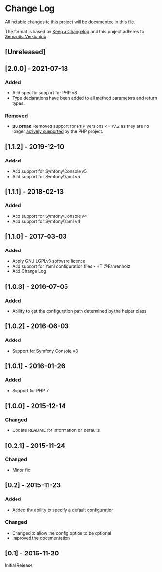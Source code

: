 # Change Log
All notable changes to this project will be documented in this file.

The format is based on [Keep a Changelog](http://keepachangelog.com/) 
and this project adheres to [Semantic Versioning](http://semver.org/).

## [Unreleased]

## [2.0.0] - 2021-07-18
### Added
- Add specific support for PHP v8
- Type declarations have been added to all method parameters and return types.
### Removed
- **BC break**: Removed support for PHP versions <= v7.2 as they are no longer
  [actively supported](https://php.net/supported-versions.php) by the PHP project.

## [1.1.2] - 2019-12-10
### Added
- Add support for Symfony\Console v5
- Add support for Symfony\Yaml v5

## [1.1.1] - 2018-02-13
### Added
- Add support for Symfony\Console v4
- Add support for Symfony\Yaml v4

## [1.1.0] - 2017-03-03
### Added
- Apply GNU LGPLv3 software licence
- Add support for Yaml configuration files - HT @Fahrenholz
- Add Change Log 

## [1.0.3] - 2016-07-05
### Added
- Ability to get the configuration path determined by the helper class

## [1.0.2] - 2016-06-03
### Added
- Support for Symfony Console v3

## [1.0.1] - 2016-01-26
### Added
- Support for PHP 7

## [1.0.0] - 2015-12-14
### Changed
- Update README for information on defaults

## [0.2.1] - 2015-11-24
### Changed
- Minor fix

## [0.2] - 2015-11-23
### Added
- Added the ability to specify a default configuration
### Changed
- Changed to allow the config option to be optional
- Improved the documentation

## [0.1] - 2015-11-20
Initial Release
